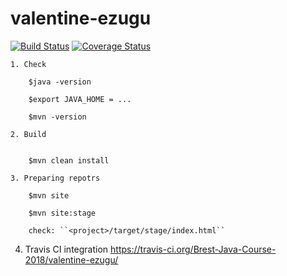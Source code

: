# valentine-ezugu

[![Build Status](https://travis-ci.org/Brest-Java-Course-2018/valentine-ezugu.svg?branch=master)](https://travis-ci.org/Brest-Java-Course-2018/valentine-ezugu)
[![Coverage Status](https://coveralls.io/repos/github/Brest-Java-Course-2018/valentine-ezugu/badge.svg)](https://coveralls.io/github/Brest-Java-Course-2018/valentine-ezugu)

    1. Check  
        
        $java -version  
        
        $export JAVA_HOME = ...
        
        $mvn -version
        
    2. Build
    
        
        $mvn clean install
        
    3. Preparing repotrs
      
        $mvn site
      
        $mvn site:stage
      
        check: ``<project>/target/stage/index.html``


4. Travis CI integration
    https://travis-ci.org/Brest-Java-Course-2018/valentine-ezugu/
